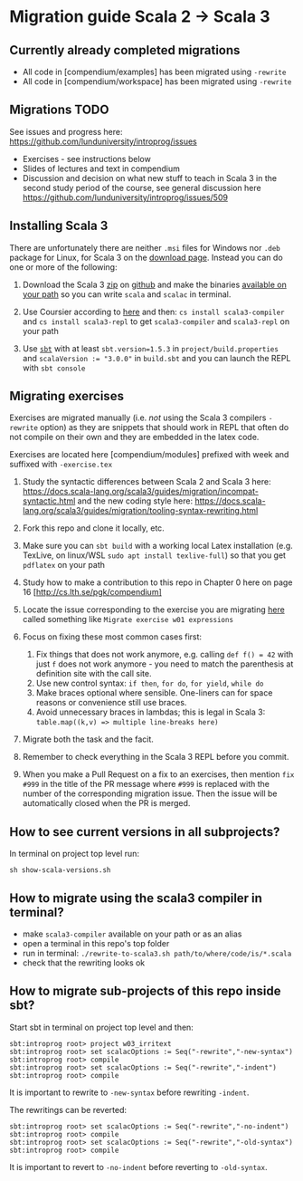 # Migration guide Scala 2 -> Scala 3

## Currently already completed migrations

* All code in [compendium/examples] has been migrated using `-rewrite`
* All code in [compendium/workspace] has been migrated using `-rewrite`

## Migrations TODO

See issues and progress here: https://github.com/lunduniversity/introprog/issues 

* Exercises - see instructions below
* Slides of lectures and text in compendium
* Discussion and decision on what new stuff to teach in Scala 3 in the second study period of the course, see general discussion here https://github.com/lunduniversity/introprog/issues/509

## Installing Scala 3

There are unfortunately there are neither `.msi` files for Windows nor `.deb` package for Linux, for Scala 3 on the [download page](https://www.scala-lang.org/download/scala3.html). Instead you can do one or more of the following:
1. Download the Scala 3 [zip](https://github.com/lampepfl/dotty/releases/download/3.0.0/scala3-3.0.0.zip) on [github](https://github.com/lampepfl/dotty/releases) and make the binaries [available on your path](https://www.architectryan.com/2018/03/17/add-to-the-path-on-windows-10/) so you can write `scala` and `scalac` in terminal.

2. Use Coursier according to [here](https://get-coursier.io/docs/cli-installation) and then:
  `cs install scala3-compiler` and `cs install scala3-repl` to get `scala3-compiler` and `scala3-repl` on your path

3. Use [`sbt`](https://www.scala-sbt.org/download.html) with at least `sbt.version=1.5.3` in `project/build.properties` and `scalaVersion := "3.0.0"` in `build.sbt` and you can launch the REPL with `sbt console`

## Migrating exercises

Exercises are migrated manually (i.e. *not* using the Scala 3 compilers `-rewrite` option) as they are snippets that should work in REPL that often do not compile on their own and they are embedded in the latex code.

Exercises are located here [compendium/modules] prefixed with week and suffixed with `-exercise.tex`

1. Study the syntactic differences between Scala 2 and Scala 3 here:
https://docs.scala-lang.org/scala3/guides/migration/incompat-syntactic.html   and the new coding style here: https://docs.scala-lang.org/scala3/guides/migration/tooling-syntax-rewriting.html

2. Fork this repo and clone it locally, etc.

3. Make sure you can `sbt build` with a working local Latex installation (e.g. TexLive, on linux/WSL `sudo apt install texlive-full`) so that you get `pdflatex` on your path

4. Study how to make a contribution to this repo in Chapter 0 here on page 16 [http://cs.lth.se/pgk/compendium] 

5. Locate the issue corresponding to the exercise you are migrating [here](https://github.com/lunduniversity/introprog/issues) called something like `Migrate exercise w01 expressions`

6. Focus on fixing these most common cases first:
   1. Fix things that does not work anymore, e.g. calling `def f() = 42` with just `f` does not work anymore - you need to match the parenthesis at definition site with the call site.
   2. Use new control syntax: `if then`, `for do`, `for yield`, `while do`
   3. Make braces optional where sensible. One-liners can for space reasons or convenience still use braces.
   4. Avoid unnecessary braces in lambdas; this is legal in Scala 3: `table.map((k,v) => multiple line-breaks here)`

7. Migrate both the task and the facit.

8. Remember to check everything in the Scala 3 REPL before you commit.

9. When you make a Pull Request on a fix to an exercises, then mention `fix #999` in the title of the PR message where `#999` is replaced with the number of the corresponding migration issue. Then the issue will be automatically closed when the PR is merged.

## How to see current versions in all subprojects?

In terminal on project top level run:
```
sh show-scala-versions.sh
```

## How to migrate using the scala3 compiler in terminal?

* make `scala3-compiler` available on your path or as an alias
* open a terminal in this repo's top folder
* run in terminal: `./rewrite-to-scala3.sh path/to/where/code/is/*.scala`
* check that the rewriting looks ok


## How to migrate sub-projects of this repo inside sbt?
Start sbt in terminal on project top level and then:
```
sbt:introprog root> project w03_irritext
sbt:introprog root> set scalacOptions := Seq("-rewrite","-new-syntax")
sbt:introprog root> compile
sbt:introprog root> set scalacOptions := Seq("-rewrite","-indent")
sbt:introprog root> compile
```
It is important to rewrite to `-new-syntax` before rewriting `-indent`.

The rewritings can be reverted:
```
sbt:introprog root> set scalacOptions := Seq("-rewrite","-no-indent")
sbt:introprog root> compile
sbt:introprog root> set scalacOptions := Seq("-rewrite","-old-syntax")
sbt:introprog root> compile
```

It is important to revert to `-no-indent` before reverting to `-old-syntax`.
